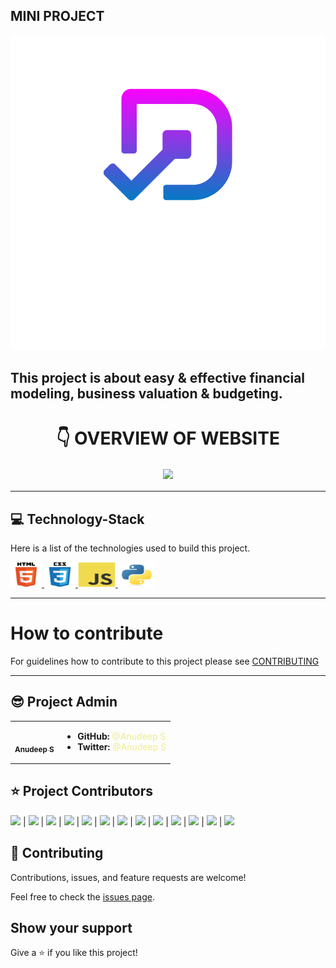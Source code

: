 ## MINI PROJECT
<p align="center">

  <img style='border:2px solid #FFFFFF' src="/src/assets/logo-2.png">
</p>

## This project is about easy & effective financial modeling, business valuation & budgeting.

<h1 align="center"> 👇 OVERVIEW OF WEBSITE </h1>

<p align="center">

  <img style='border:2px solid #FFFFFF' src="/src/assets/datavis.gif">
</p>

---

## 💻 Technology-Stack

Here is a list of the technologies used to build this project.
<p align="left"> 

<a href="https://www.w3.org/html/" target="_blank" rel="noreferrer" title="HTML5"> <img src="https://raw.githubusercontent.com/devicons/devicon/master/icons/html5/html5-original-wordmark.svg" alt="html5" width="50" height="40"/> </a>
<a href="https://www.w3schools.com/css/" target="_blank" rel="noreferrer" title="CSS3"> <img src="https://raw.githubusercontent.com/devicons/devicon/master/icons/css3/css3-original-wordmark.svg" alt="css3" width="50" height="40"/> </a> 
<a href="https://developer.mozilla.org/en-US/docs/Web/JavaScript" target="_blank" rel="noreferrer" title="JavaScript"> <img src="https://raw.githubusercontent.com/devicons/devicon/master/icons/javascript/javascript-original.svg" alt="javascript" width="60" height="40"/> </a> 
<a href="https://www.python.org" target="_blank" rel="noreferrer" title="Python"> <img src="https://raw.githubusercontent.com/devicons/devicon/master/icons/python/python-original.svg" alt="python" width="60" height="40"/> </a> </p>

---

# How to contribute

For guidelines how to contribute to this project please see [CONTRIBUTING](CONTRIBUTING.md)

---

## 😎 Project Admin

<table>
  <tr>
    <td align="center"><a href="https://github.com/Anudeep-313"><img src="https://avatars.githubusercontent.com/u/84098720?v=4" width="100px;" alt=""/><br /><sub><b>Anudeep S</b></sub></a>
    </td>
    <td>
      <ul>
        <li>
          <b>GitHub:</b> 
          <a href="https://github.com/Anudeep-313" 
          style="text-decoration: none; color:rgb(236, 236, 142);"> @Anudeep S</a>
        </li>
        <li>
          <b>Twitter:</b>
          <a href="https://twitter.com/anudeep313" 
          style="text-decoration: none; color:rgb(236, 236, 142);"> @Anudeep S</a>
        </li>
      </ul>
    </td>
  </tr>
</table>

## ⭐ Project Contributors

[![](https://github.com/Anudeep-313.png?size=50)](https://github.com/Anudeep-313) | [![](https://github.com/pranshuj73.png?size=50)](https://github.com/pranshuj73) | [![](https://github.com/avatar-10000.png?size=50)](https://github.com/avatar-10000) | [![](https://github.com/Sonualam-bot.png?size=50)](https://github.com/Sonualam-bot) | [![](https://github.com/Samriddh2703.png?size=50)](https://github.com/Samriddh2703) | [![](https://github.com/bhuvan-tech.png?size=50)](https://github.com/bhuvan-tech) | [![](https://github.com/vbindal.png?size=50)](https://github.com/vbindal) | [![](https://github.com/aakashraj01.png?size=50)](https://github.com/aakashraj01) | [![](https://github.com/yesimhozman.png?size=50)](https://github.com/yesimhozman) | [![](https://github.com/Stronkness.png?size=50)](https://github.com/Stronkness) | [![](https://github.com/YasirObaibullah99.png?size=50)](https://github.com/YasirObaibullah99) | [![](https://github.com/ch3ber.png?size=50)](https://github.com/ch3ber) | [![](https://github.com/Yuvraj3905.png?size=50)](https://github.com/Yuvraj3905)

## 🤝 Contributing

Contributions, issues, and feature requests are welcome!

Feel free to check the [issues page](https://github.com/Anudeep-313/mini-project/issues).

## Show your support

Give a ⭐️ if you like this project!
